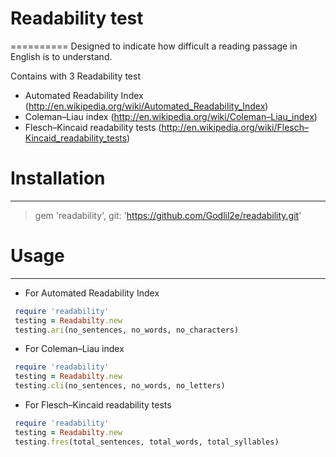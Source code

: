 # Readability test
==========
Designed to indicate how difficult a reading passage in English is to understand.

Contains with 3 Readability test
* Automated Readability Index (http://en.wikipedia.org/wiki/Automated_Readability_Index)
* Coleman–Liau index (http://en.wikipedia.org/wiki/Coleman–Liau_index)
* Flesch–Kincaid readability tests (http://en.wikipedia.org/wiki/Flesch–Kincaid_readability_tests)

# Installation
------------
 > gem 'readability', git: 'https://github.com/Godlil2e/readability.git'

# Usage 
------------
* For Automated Readability Index
```ruby
 require 'readability'
 testing = Readabilty.new
 testing.ari(no_sentences, no_words, no_characters)   			
```
 
* For Coleman–Liau index 
```ruby
 require 'readability'
 testing = Readabilty.new
 testing.cli(no_sentences, no_words, no_letters)			
```
 
* For Flesch–Kincaid readability tests
```ruby
 require 'readability'
 testing = Readabilty.new
 testing.fres(total_sentences, total_words, total_syllables)	
```
